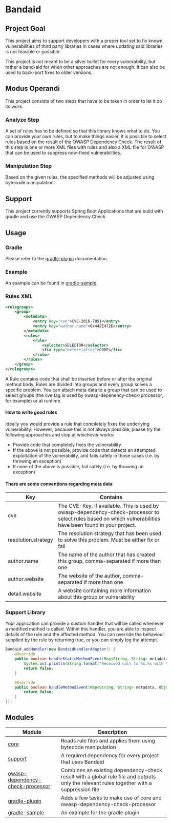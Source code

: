 # Bandaid
## Project Goal
This project aims to support developers with a proper tool set to fix known vulnerabilities of third party libraries in cases where updating said libraries is not feasible or possible.

This project is not meant to be a silver bullet for every vulnerability, but rather a band-aid for when other approaches are not enough. It can also be used to back-port fixes to older versions.

## Modus Operandi
This project consists of two steps that have to be taken in order to let it do its work.
### Analyze Step
A set of rules has to be defined so that this library knows what to do.
You can provide your own rules, but to make things easier, it is possible to select rules based on the result of the OWASP Dependency Check.
The result of this step is one or more XML files with rules and also a XML file for OWASP that can be used to suppress now-fixed vulnerabilities.
### Manipulation Step
Based on the given rules, the specified methods will be adjusted using bytecode manipulation.

## Support
This project currently supports Spring Boot Applications that are build with gradle and use the OWASP Dependency Check.

## Usage
### Gradle
Please refer to the [gradle-plugin](gradle-plugin) documentation.
### Example
An example can be found in [gradle-sample](gradle-sample).
### Rules XML
```xml
<rulegroups>
    <group>
        <metadata>
            <entry key="cve">CVE-2016-7051</entry>
            <entry key="author.name">0x442E472E</entry>
        </metadata>
        <rules>
            <rule>
                <selector>SELECTOR</selector>
                <fix type="before|after">CODE</fix>
            </rule>
        </rules>
    </group>
</rulegroups>
```
A Rule contains code that shall be inserted before or after the original method body. Rules are divided into groups and every group solves a specific problem.
You can attach meta data to a group that can be used to select groups (the cve tag is used by owasp-depenency-check-processor, for example) or at runtime.

#### How to write good rules
Ideally you would provide a rule that completely fixes the underlying vulnerability. However, because this is not always possible, please try the following approaches and stop at whichever works:
- Provide code that completely fixes the vulnerability
- If the above is not possible, provide code that detects an attempted exploitation of the vulnerability, and fails safely in those cases (i.e. by throwing an exception)
- If none of the above is possible, fail safely (i.e. by throwing an exception)

#### There are some conventions regarding meta data
| **Key**             | **Contains**                                                                                                                                                |
|---------------------|-------------------------------------------------------------------------------------------------------------------------------------------------------------|
| cve                 | The CVE-Key, if available. This is used by owasp-dependency-check-processor to select rules based on which vulnerabilities have been found in your project. |
| resolution.strategy | The resolution strategy that has been used to solve this problem. Must be either fix or fail                                                                |
| author.name         | The name of the author that has created this group, comma-separated if more than one                                                                        |
| author.website      | The website of the author, comma-separated if more than one                                                                                                 |
| detail.website      | A website containing more information about this group or vulnerability                                                                                     |



### Support Library
Your application can provide a custom handler that will be called whenever a modified method is called.
Within this handler, you are able to inspect details of the rule and the affected method. You can override the behaviour supplied by the rule by returning true, or you can simply log the attempt.
```java
Bandaid.addHandler(new BandaidHandlerAdapter() {
    @Override
    public boolean handleStaticMethodEvent(Map<String, String> metadata, Class sender, String methodName, Object... args) {
        System.out.println(String.format("Received call to %s.%s with %d arguments", sender.getName(), methodName, args.length));
        return false;
    }

    @Override
    public boolean handleMethodEvent(Map<String, String> metadata, Object sender, String methodName, Object... args) {
        return false;
    }
});
```
## Modules
| **Module**                                                           | **Description**                                                                                                                           |
|----------------------------------------------------------------------|-------------------------------------------------------------------------------------------------------------------------------------------|
| [core](core)                                                         | Reads rule files and applies them using bytecode manipulation                                                                             |
| [support](owasp-dependency-check-processor)                          | A required dependency for every project that uses Bandaid                                                                                 |
| [owasp-dependency-check-processor](owasp-dependency-check-processor) | Combines an existing dependency-check result with a global rule file and outputs only the relevant rules together with a suppression file |
| [gradle-plugin](gradle-plugin)                                       | Adds a few tasks to make use of core and owasp-dependency-check-processor                                                                 |
| [gradle-sample](gradle-sample)                                       | An example for the gradle plugin                                                                                                          |